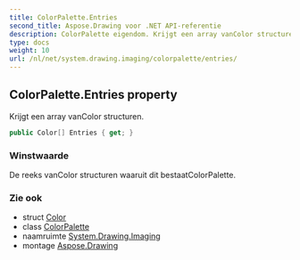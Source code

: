 ```yaml
---
title: ColorPalette.Entries
second_title: Aspose.Drawing voor .NET API-referentie
description: ColorPalette eigendom. Krijgt een array vanColor structuren.
type: docs
weight: 10
url: /nl/net/system.drawing.imaging/colorpalette/entries/
---
```

## ColorPalette.Entries property

Krijgt een array vanColor structuren.

```csharp
public Color[] Entries { get; }
```

### Winstwaarde

De reeks vanColor structuren waaruit dit bestaatColorPalette.

### Zie ook

* struct [Color](../../../system.drawing/color/)
* class [ColorPalette](../)
* naamruimte [System.Drawing.Imaging](../../colorpalette/)
* montage [Aspose.Drawing](../../../)


